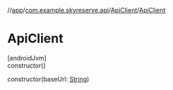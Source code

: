 //[app](../../../index.md)/[com.example.skyreserve.api](../index.md)/[ApiClient](index.md)/[ApiClient](-api-client.md)

# ApiClient

[androidJvm]\
constructor()

constructor(baseUrl: [String](https://kotlinlang.org/api/latest/jvm/stdlib/kotlin/-string/index.html))
